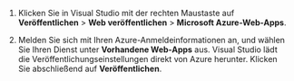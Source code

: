
1. Klicken Sie in Visual Studio mit der rechten Maustaste auf **Veröffentlichen** > **Web veröffentlichen** > **Microsoft Azure-Web-Apps**.

2. Melden Sie sich mit Ihren Azure-Anmeldeinformationen an, und wählen Sie Ihren Dienst unter **Vorhandene Web-Apps** aus. Visual Studio lädt die Veröffentlichungseinstellungen direkt von Azure herunter. Klicken Sie abschließend auf **Veröffentlichen**.

<!---HONumber=July15_HO3-->